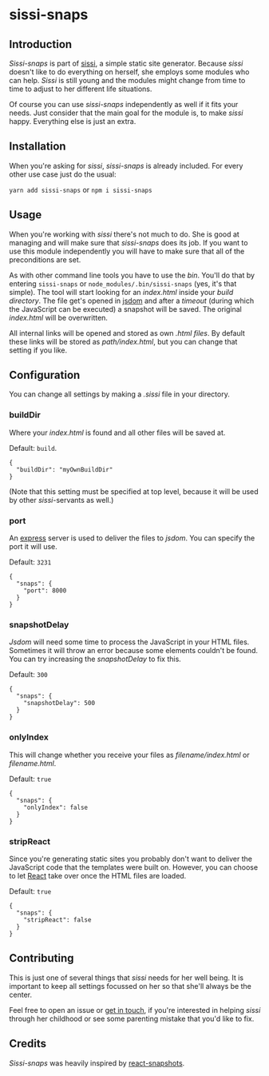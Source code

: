 # sissi-snaps

## Introduction
_Sissi-snaps_ is part of [sissi](https://github.com/AlexKott/sissi), a simple static site generator. Because _sissi_ doesn't like to do everything on herself, she employs some modules who can help. _Sissi_ is still young and the modules might change from time to time to adjust to her different life situations.

Of course you can use _sissi-snaps_ independently as well if it fits your needs. Just consider that the main goal for the module is, to make _sissi_ happy. Everything else is just an extra.

## Installation
When you're asking for _sissi_, _sissi-snaps_ is already included. For every other use case just do the usual:

`yarn add sissi-snaps` or `npm i sissi-snaps`

## Usage
When you're working with _sissi_ there's not much to do. She is good at managing and will make sure that _sissi-snaps_ does its job. If you want to use this module independently you will have to make sure that all of the preconditions are set.

As with other command line tools you have to use the _bin_. You'll do that by entering `sissi-snaps` or `node_modules/.bin/sissi-snaps` (yes, it's that simple). The tool will start looking for an _index.html_ inside your _build directory_. The file get's opened in [jsdom](https://github.com/tmpvar/jsdom) and after a _timeout_ (during which the JavaScript can be executed) a snapshot will be saved. The original _index.html_ will be overwritten.

All internal links will be opened and stored as own _.html files_. By default these links will be stored as _path/index.html_, but you can change that setting if you like.

## Configuration
You can change all settings by making a _.sissi_ file in your directory.

### buildDir
Where your _index.html_ is found and all other files will be saved at.

Default: `build`.
```
{
  "buildDir": "myOwnBuildDir"
}
```
(Note that this setting must be specified at top level, because it will be used by other _sissi_-servants as well.)

### port
An [express](https://github.com/expressjs/express) server is used to deliver the files to _jsdom_. You can specify the port it will use.

Default: `3231`
```
{
  "snaps": {
    "port": 8000
  }
}
```

### snapshotDelay
_Jsdom_ will need some time to process the JavaScript in your HTML files. Sometimes it will throw an error because some elements couldn't be found. You can try increasing the _snapshotDelay_ to fix this.

Default: `300`
```
{
  "snaps": {
    "snapshotDelay": 500
  }
}
```

### onlyIndex
This will change whether you receive your files as _filename/index.html_ or _filename.html_.

Default: `true`
```
{
  "snaps": {
    "onlyIndex": false
  }
}
```

### stripReact
Since you're generating static sites you probably don't want to deliver the JavaScript code that the templates were built on. However, you can choose to let [React](https://github.com/facebook/react) take over once the HTML files are loaded.

Default: `true`
```
{
  "snaps": {
    "stripReact": false
  }
}
```

## Contributing
This is just one of several things that _sissi_ needs for her well being. It is important to keep all settings focussed on her so that she'll always be the center.

Feel free to open an issue or [get in touch](https://alexkott.com), if you're interested in helping _sissi_ through her childhood or see some parenting mistake that you'd like to fix.


## Credits
_Sissi-snaps_ was heavily inspired by [react-snapshots](https://github.com/geelen/react-snapshot/).
